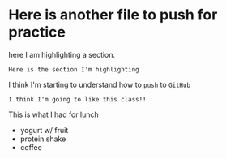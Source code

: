 # Here is another file to push for practice

here I am highlighting a section.

```Here is the section I'm highlighting```

I think I'm starting to understand how to `push` to `GitHub`


```I think I'm going to like this class!!```

This is what I had for lunch
- yogurt w/ fruit
- protein shake
- coffee 
